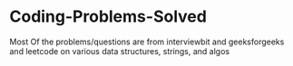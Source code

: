 # Coding-Problems-Solved
Most Of the problems/questions are from interviewbit and geeksforgeeks and leetcode on various data structures, strings, and algos
